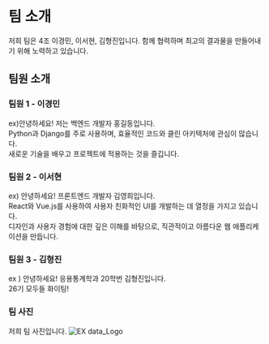 # 팀 소개

저희 팀은  4조 이경민, 이서현, 김형진입니다. 
함께 협력하며 최고의 결과물을 만들어내기 위해 노력하고 있습니다.

## 팀원 소개

### 팀원 1 - 이경민
ex)안녕하세요! 저는 백엔드 개발자 홍길동입니다.  
Python과 Django를 주로 사용하며, 효율적인 코드와 클린 아키텍처에 관심이 많습니다.  
새로운 기술을 배우고 프로젝트에 적용하는 것을 즐깁니다.

### 팀원 2 - 이서현 
ex) 안녕하세요! 프론트엔드 개발자 김영희입니다.  
React와 Vue.js를 사용하여 사용자 친화적인 UI를 개발하는 데 열정을 가지고 있습니다.  
디자인과 사용자 경험에 대한 깊은 이해를 바탕으로, 직관적이고 아름다운 웹 애플리케이션을 만듭니다.

### 팀원 3 - 김형진
ex ) 안녕하세요! 응용통계학과 20학번 김형진입니다.  
26기 모두들 화이팅!

### 팀 사진
저희 팀 사진입니다.
![EX data_Logo](assets/logo.png)

